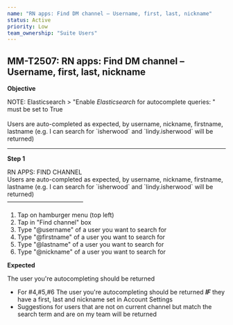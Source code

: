 ```yaml
---
name: "RN apps: Find DM channel – Username, first, last, nickname"
status: Active
priority: Low
team_ownership: "Suite Users"
---
```


## MM-T2507: RN apps: Find DM channel – Username, first, last, nickname

**Objective**

NOTE: Elasticsearch > "Enable _Elasticsearch_ for autocomplete queries: " must be set to True\
\
Users are auto-completed as expected, by username, nickname, firstname, lastname (e.g. I can search for \`isherwood\` and \`lindy.isherwood\` will be returned)

---

**Step 1**

RN APPS: FIND CHANNEL\
Users are auto-completed as expected, by username, nickname, firstname, lastname (e.g. I can search for \`isherwood\` and \`lindy.isherwood\` will be returned)\
–––––––––––––––––––––––––

1. Tap on hamburger menu (top left)
2. Tap in "Find channel" box
3. Type "@username" of a user you want to search for
4. Type "@firstname" of a user you want to search for
5. Type "@lastname" of a user you want to search for
6. Type "@nickname" of a user you want to search for

**Expected**

The user you're autocompleting should be returned

- For #4,#5,#6 The user you're autocompleting should be returned _**IF**_ they have a first, last and nickname set in Account Settings
- Suggestions for users that are not on current channel but match the search term and are on my team will be returned
